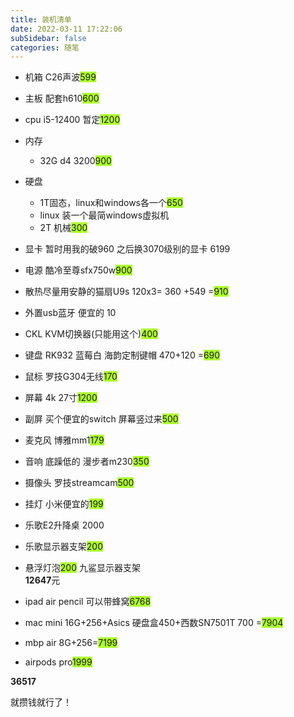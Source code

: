 ```yaml
---
title: 装机清单  
date: 2022-03-11 17:22:06
subSidebar: false
categories: 随笔  
---
```


- 机箱 C26声波<span style="background:greenyellow">599</span>
- 主板 配套h610<span style="background:greenyellow">600</span>
- cpu i5-12400 暂定<span style="background:greenyellow">1200</span>
- 内存
    - 32G d4 3200<span style="background:greenyellow">900</span>
- 硬盘 
    - 1T固态，linux和windows各一个<span style="background:greenyellow">650</span>
    - linux 装一个最简windows虚拟机
    - 2T 机械<span style="background:greenyellow">300</span>
- 显卡 暂时用我的破960 之后换3070级别的显卡 6199
- 电源 酷冷至尊sfx750w<span style="background:greenyellow">900</span>
- 散热尽量用安静的猫扇U9s 120x3= 360 +549 =<span style="background:greenyellow">910</span>
- 外置usb蓝牙 便宜的 10

- CKL KVM切换器(只能用这个)<span style="background:greenyellow">400</span> 
- 键盘 RK932 蓝莓白 海韵定制键帽 470+120 =<span style="background:greenyellow">690</span>
- 鼠标 罗技G304无线<span style="background:greenyellow">170</span>
- 屏幕 4k 27寸<span style="background:greenyellow">1200</span>
- 副屏 买个便宜的switch 屏幕竖过来<span style="background:greenyellow">500</span>
- 麦克风 博雅mm1<span style="background:greenyellow">179</span>
- 音响 底躁低的 漫步者m230<span style="background:greenyellow">350</span>
- 摄像头 罗技streamcam<span style="background:greenyellow">500</span>

- 挂灯 小米便宜的<span style="background:greenyellow">199</span>
- 乐歌E2升降桌 2000
- 乐歌显示器支架<span style="background:greenyellow">200</span>
- 悬浮灯泡<span style="background:greenyellow">200</span>
九鲨显示器支架  
**12647**元

- ipad air pencil 可以带蜂窝<span style="background:greenyellow">6768</span>
- mac mini 16G+256+Asics 硬盘盒450+西数SN7501T 700 =<span style="background:greenyellow">7904</span>

- mbp air 8G+256=<span style="background:greenyellow">7199</span>  
- airpods pro<span style="background:greenyellow">1999</span>

**36517**

就攒钱就行了！